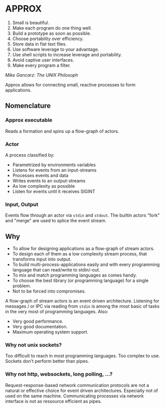 # APPROX

1. Small is beautiful.
2. Make each program do one thing well.
3. Build a prototype as soon as possible.
4. Choose portability over efficiency.
5. Store data in flat text files.
6. Use software leverage to your advantage.
7. Use shell scripts to increase leverage and portability.
8. Avoid captive user interfaces.
9. Make every program a filter.

*Mike Gancarz: The UNIX Philosoph*

Approx allows for connecting small, reactive processes to form applications.

## Nomenclature

### Approx executable

Reads a formation and spins up a flow-graph of actors.

### Actor

A process classified by:

- Parametrized by environments variables
- Listens for events from an input-streams
- Processes events and data
- Writes events to an output-streams
- As low complexity as possible
- Listen for events until it receives SIGINT

### Input, Output

Events flow through an actor via `stdin` and `stdout`. The builtin actors "fork" and "merge" are used to splice the event stream.

## Why

- To allow for designing applications as a flow-graph of stream actors.
- To design each of them as a low complexity stream process, that transforms input into output.
- To build multi-process-applications easily and with every programming language that can read/write to stdin/-out.
- To mix and match programming languages as comes handy.
- To choose the best library (or programming language) for a single problem.
- Not to be forced into compromises.

A flow-graph of stream actors is an event driven architecture. Listening for messages / or IPC via reading from `stdin` is among the most basic of tasks in the very most of programming languages. Also:
- Very good performance.
- Very good documentation.
- Maximum operating system support.

### Why not unix sockets?

Too difficult to reach in most programming languages. Too complex to use.
Sockets don't perform better than pipes.

### Why not http, websockets, long polling, ...?

Request-response-based network communication protocols are not a natural or effective choice for event driven architectures. Especially not of used on the same machine.
Communicating processes via network interface is not as ressource efficient as pipes.